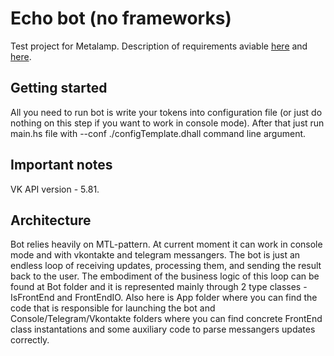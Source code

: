 # Echo bot (no frameworks)
Test project for Metalamp. Description of requirements aviable [here](https://coda.io/@metalamp/education/3-14) and [here](https://coda.io/@metalamp/education/5-16).

## Getting started
All you need to run bot is write your tokens into configuration file (or just do nothing on this step if you want to work in console mode). After that just run main.hs file with --conf ./configTemplate.dhall command line argument.


## Important notes
VK API version - 5.81.

## Architecture
Bot relies heavily on MTL-pattern. At current moment it can work in console mode and with vkontakte and telegram messangers.
The bot is just an endless loop of receiving updates, processing them, and sending the result back to the user. The embodiment of the business logic of this loop can be found at Bot folder and it is represented mainly through 2 type classes - IsFrontEnd and FrontEndIO. Also here is App folder where you can find the code that is responsible for launching the bot and Console/Telegram/Vkontakte folders where you can find concrete FrontEnd class instantations and some auxiliary code to parse messangers updates correctly.
